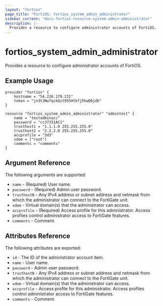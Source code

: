 ```yaml
---
layout: "fortios"
page_title: "FortiOS: fortios_system_admin_administrator"
sidebar_current: "docs-fortios-resource-system-admin-administrator"
description: |-
  Provides a resource to configure administrator accounts of FortiOS.
---
```


# fortios_system_admin_administrator
Provides a resource to configure administrator accounts of FortiOS.

## Example Usage
```hcl
provider "fortios" {
	hostname = "54.226.179.231"
	token = "jn3t3Nw7qckQzt955Htkfj5hwQ6jdb"	
}

resource "fortios_system_admin_administrator" "admintest" {
	name = "testadminacc"
	password = "cc37331AC1"
	trusthost1 = "1.1.1.0 255.255.255.0"
	trusthost2 = "2.2.2.0 255.255.255.0"
	accprofile = "3d3"
	vdom = ["root"]
	comments = "comments"
}
```

## Argument Reference
The following arguments are supported:

* `name` - (Required) User name.
* `password` - (Required) Admin user password.
* `trusthostN` - Any IPv4 address or subnet address and netmask from which the administrator can connect to the FortiGate unit.
* `vdom` - Virtual domain(s) that the administrator can access.
* `accprofile` - (Required) Access profile for this administrator. Access profiles control administrator access to FortiGate features.
* `comments` - Comment.

## Attributes Reference
The following attributes are exported:

* `id` - The ID of the administrator account item.
* `name` - User name.
* `password` - Admin user password.
* `trusthostN` - Any IPv4 address or subnet address and netmask from which the administrator can connect to the FortiGate unit.
* `vdom` - Virtual domain(s) that the administrator can access.
* `accprofile` - Access profile for this administrator. Access profiles control administrator access to FortiGate features.
* `comments` - Comment.

